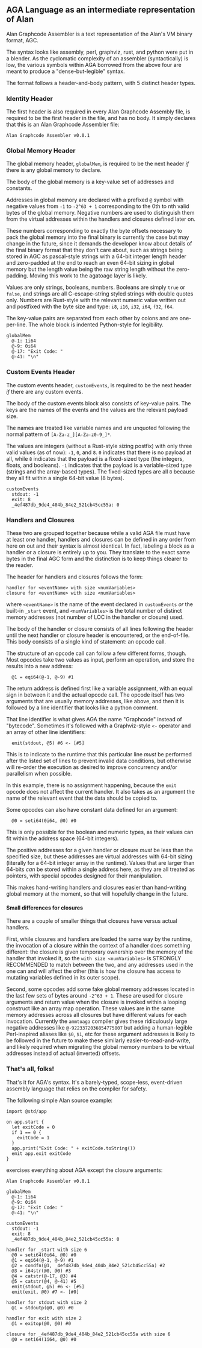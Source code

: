 ## AGA Language as an intermediate representation of Alan

Alan Graphcode Assembler is a text representation of the Alan's VM binary format, AGC.

The syntax looks like assembly, perl, graphviz, rust, and python were put in a blender. As the cyclomatic complexity of an assembler (syntactically) is low, the various symbols within AGA borrowed from the above four are meant to produce a "dense-but-legible" syntax.

The format follows a header-and-body pattern, with 5 distinct header types.

### Identity Header

The first header is also required in every Alan Graphcode Assembly file, is required to be the first header in the file, and has no body. It simply declares that this is an Alan Graphcode Assembler file:

```aga
Alan Graphcode Assembler v0.0.1
```

### Global Memory Header

The global memory header, `globalMem`, is required to be the next header *if* there is any global memory to declare.

The body of the global memory is a key-value set of addresses and constants.

Addresses in global memory are declared with a prefixed `@` symbol with negative values from `-1` to `-2^63 + 1` corresponding to the 0th to nth valid bytes of the global memory. Negative numbers are used to distinguish them from the virtual addresses within the handlers and closures defined later on.

These numbers corresponding to exactly the byte offsets necessary to pack the global memory into the final binary is currently the case but may change in the future, since it demands the developer know about details of the final binary format that they don't care about, such as strings being stored in AGC as pascal-style strings with a 64-bit integer length header and zero-padded at the end to reach an even 64-bit sizing in global memory but the length value being the raw string length without the zero-padding. Moving this work to the agatoagc layer is likely.

Values are only strings, booleans, numbers. Booleans are simply `true` or `false`, and strings are all C-escape-string styled strings with double quotes only. Numbers are Rust-style with the relevant numeric value written out and postfixed with the byte size and type: `i8`, `i16`, `i32`, `i64`, `f32`, `f64`.

The key-value pairs are separated from each other by colons and are one-per-line. The whole block is indented Python-style for legibility.

```aga
globalMem
  @-1: 1i64
  @-9: 0i64
  @-17: "Exit Code: "
  @-41: "\n"
```

### Custom Events Header

The custom events header, `customEvents`, is required to be the next header *if* there are any custom events.

The body of the custom events block also consists of key-value pairs. The keys are the names of the events and the values are the relevant payload size.

The names are treated like variable names and are unquoted following the normal pattern of `[A-Za-z_][A-Za-z0-9_]*`.

The values are integers (without a Rust-style sizing postfix) with only three valid values (as of now): `-1`, `0`, and `8`. `0` indicates that there is no payload at all, while `8` indicates that the payload is a fixed-sized type (the integers, floats, and booleans). `-1` indicates that the payload is a variable-sized type (strings and the array-based types). The fixed-sized types are all `8` because they all fit within a single 64-bit value (8 bytes).

```aga
customEvents
  stdout: -1
  exit: 8
  _4ef487db_9de4_404b_84e2_521cb45cc55a: 0
```

### Handlers and Closures

These two are grouped together because while a valid AGA file must have at least one handler, handlers and closures can be defined in any order from here on out and their syntax is almost identical. In fact, labeling a block as a handler or a closure is entirely up to you. They translate to the exact same bytes in the final AGC form and the distinction is to keep things clearer to the reader.

The header for handlers and closures follows the form:

```aga
handler for <eventName> with size <numVariables>
closure for <eventName> with size <numVariables>
```

where `<eventName>` is the name of the event declared in `customEvents` *or* the built-in `_start` event, and `<numVariables>` is the total number of distinct memory addresses (not number of LOC in the handler or closure) used.

The body of the handler or closure consists of all lines following the header until the next handler or closure header is encountered, or the end-of-file. This body consists of a single kind of statement: an opcode call.

The structure of an opcode call can follow a few different forms, though. Most opcodes take two values as input, perform an operation, and store the results into a new address:

```aga
  @1 = eqi64(@-1, @-9) #1
```

The return address is defined first like a variable assignment, with an equal sign in between it and the actual opcode call. The opcode itself has two arguments that are usually memory addresses, like above, and then it is followed by a line identifier that looks like a python comment.

That line identifier is what gives AGA the name "Graphcode" instead of "bytecode". Sometimes it's followed with a Graphviz-style `<-` operator and an array of other line identifiers:

```aga
  emit(stdout, @5) #6 <- [#5]
```

This is to indicate to the runtime that this particular line *must* be performed after the listed set of lines to prevent invalid data conditions, but otherwise will re-order the execution as desired to improve concurrency and/or parallelism when possible.

In this example, there is no assignment happening, because the `emit` opcode does not affect the current handler. It also takes as an argument the name of the relevant event that the data should be copied to.

Some opcodes can also have constant data defined for an argument:

```aga
  @0 = seti64(0i64, @0) #0
```

This is only possible for the boolean and numeric types, as their values can fit within the address space (64-bit integers).

The positive addresses for a given handler or closure *must* be less than the specified size, but these addresses are virtual addresses with 64-bit sizing (literally for a 64-bit integer array in the runtime). Values that are larger than 64-bits *can* be stored within a single address here, as they are all treated as pointers, with special opcodes designed for their manipulation.

This makes hand-writing handlers and closures easier than hand-writing global memory at the moment, so that will hopefully change in the future.

#### Small differences for closures

There are a couple of smaller things that closures have versus actual handlers.

First, while closures and handlers are loaded the same way by the runtime, the invocation of a closure within the context of a handler does something different: the closure is given temporary ownership over the memory of the handler that invoked it, so the `with size <numVariables>` is STRONGLY RECOMMENDED to match between the two, and any addresses used in the one can and will affect the other (this is how the closure has access to mutating variables defined in its outer scope).

Second, some opcodes add some fake global memory addresses located in the last few sets of bytes around `-2^63 + 1`. These are used for closure arguments and return value when the closure is invoked within a looping construct like an array map operation. These values are in the same memory addresses across all closures but have different values for each invocation. Currently the `ammtoaga` compiler gives these ridiculously large negative addresses like `@-9223372036854775807` but adding a human-legible Perl-inspired aliases like `$0`, `$1`, etc for these argument addresses is likely to be followed in the future to make these similarly easier-to-read-and-write, and likely required when migrating the global memory numbers to be virtual addresses instead of actual (inverted) offsets.

### That's all, folks!

That's it for AGA's syntax. It's a barely-typed, scope-less, event-driven assembly language that relies on the compiler for safety.

The following simple Alan source example:

```alan
import @std/app

on app.start {
  let exitCode = 0
  if 1 == 0 {
    exitCode = 1
  }
  app.print("Exit Code: " + exitCode.toString())
  emit app.exit exitCode
}
```

exercises everything about AGA except the closure arguments:

```aga
Alan Graphcode Assembler v0.0.1

globalMem
  @-1: 1i64
  @-9: 0i64
  @-17: "Exit Code: "
  @-41: "\n"

customEvents
  stdout: -1
  exit: 8
  _4ef487db_9de4_404b_84e2_521cb45cc55a: 0

handler for _start with size 6
  @0 = seti64(0i64, @0) #0
  @1 = eqi64(@-1, @-9) #1
  @2 = condfn(@1, _4ef487db_9de4_404b_84e2_521cb45cc55a) #2
  @3 = i64str(@0, @0) #3
  @4 = catstr(@-17, @3) #4
  @5 = catstr(@4, @-41) #5
  emit(stdout, @5) #6 <- [#5]
  emit(exit, @0) #7 <- [#0]

handler for stdout with size 2
  @1 = stdoutp(@0, @0) #0

handler for exit with size 2
  @1 = exitop(@0, @0) #0

closure for _4ef487db_9de4_404b_84e2_521cb45cc55a with size 6
  @0 = seti64(1i64, @0) #0
```
